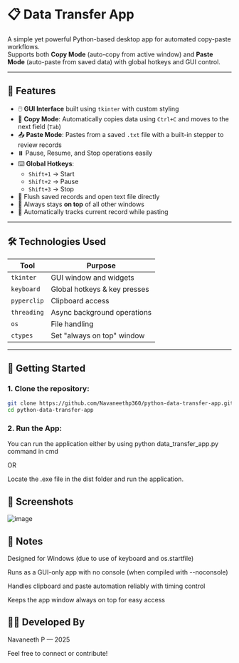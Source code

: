 # 📋 Data Transfer App

A simple yet powerful Python-based desktop app for automated copy-paste workflows.  
Supports both **Copy Mode** (auto-copy from active window) and **Paste Mode** (auto-paste from saved data) with global hotkeys and GUI control.

---

## 🔧 Features

- 🖱️ **GUI Interface** built using `tkinter` with custom styling
- 📎 **Copy Mode**: Automatically copies data using `Ctrl+C` and moves to the next field (`Tab`)
- 📤 **Paste Mode**: Pastes from a saved `.txt` file with a built-in stepper to review records
- ⏸️ Pause, Resume, and Stop operations easily
- ⌨️ **Global Hotkeys**:  
  - `Shift+1` → Start  
  - `Shift+2` → Pause  
  - `Shift+3` → Stop
- 🧾 Flush saved records and open text file directly
- 📌 Always stays **on top** of all other windows
- 🎯 Automatically tracks current record while pasting

---

## 🛠️ Technologies Used

| Tool        | Purpose                     |
|-------------|-----------------------------|
| `tkinter`   | GUI window and widgets      |
| `keyboard`  | Global hotkeys & key presses|
| `pyperclip` | Clipboard access            |
| `threading` | Async background operations |
| `os`        | File handling                |
| `ctypes`    | Set "always on top" window  |

---

## 🚀 Getting Started
### 1. Clone the repository:
```bash
git clone https://github.com/Navaneethp360/python-data-transfer-app.git
cd python-data-transfer-app
```

### 2. Run the App:
You can run the application either by using python data_transfer_app.py command in cmd 

OR

Locate the .exe file in the dist folder and run the application.

## 🎨 Screenshots
![image](https://github.com/user-attachments/assets/e3bbe4dc-c5d2-441f-8b9b-58dc902ca9db)




## 📌 Notes
Designed for Windows (due to use of keyboard and os.startfile)

Runs as a GUI-only app with no console (when compiled with --noconsole)

Handles clipboard and paste automation reliably with timing control

Keeps the app window always on top for easy access

## 🧑‍💻 Developed By
Navaneeth P — 2025

Feel free to connect or contribute!

